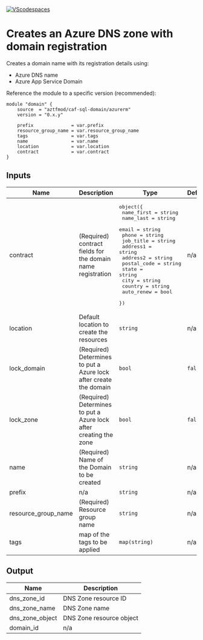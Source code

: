 [![VScodespaces](https://img.shields.io/endpoint?url=https%3A%2F%2Faka.ms%2Fvso-badge)](https://online.visualstudio.com/environments/new?name=terraform-azurerm-caf-domain&repo=aztfmod/terraform-azurerm-caf-domain)

# Creates an Azure DNS zone with domain registration

Creates a domain name with its registration details using:
* Azure DNS name
* Azure App Service Domain

Reference the module to a specific version (recommended):
```hcl
module "domain" {
    source  = "aztfmod/caf-sql-domain/azurerm"
    version = "0.x.y"

    prefix              = var.prefix
    resource_group_name = var.resource_group_name
    tags                = var.tags
    name                = var.name
    location            = var.location
    contract            = var.contract
}
```

## Inputs

| Name | Description | Type | Default | Required |
|------|-------------|------|---------|:--------:|
| contract | (Required) contract fields for the domain name registration | <pre>object({<br>    name_first  = string<br>    name_last   = string<br>    email       = string<br>    phone       = string<br>    job_title   = string<br>    address1    = string<br>    address2    = string<br>    postal_code = string<br>    state       = string<br>    city        = string<br>    country     = string<br>    auto_renew  = bool<br>  })</pre> | n/a | yes |
| location | Default location to create the resources | `string` | n/a | yes |
| lock\_domain | (Required) Determines to put a Azure lock after create the domain | `bool` | `false` | no |
| lock\_zone | (Required) Determines to put a Azure lock after creating the zone | `bool` | `false` | no |
| name | (Required) Name of the Domain to be created | `string` | n/a | yes |
| prefix | n/a | `string` | n/a | yes |
| resource\_group\_name | (Required) Resource group name | `string` | n/a | yes |
| tags | map of the tags to be applied | `map(string)` | n/a | yes |

## Output

| Name | Description |
|------|-------------|
| dns\_zone\_id | DNS Zone resource ID |
| dns\_zone\_name | DNS Zone name |
| dns\_zone\_object | DNS Zone resource object |
| domain\_id | n/a |
